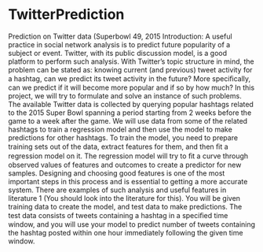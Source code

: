 # TwitterPrediction
Prediction on Twitter data (Superbowl 49, 2015
Introduction: A useful practice in social network analysis is to predict future popularity of a subject or event. Twitter, with its public discussion model, is a good platform to perform such analysis. With Twitter’s topic structure in mind, the problem can be stated as: knowing current (and previous) tweet activity for a hashtag, can we predict its tweet activity in the future? More speciﬁcally, can we predict if it will become more popular and if so by how much? In this project, we will try to formulate and solve an instance of such problems.
The available Twitter data is collected by querying popular hashtags related to the 2015 Super Bowl spanning a period starting from 2 weeks before the game to a week after the game. We will use data from some of the related hashtags to train a regression model and then use the model to make predictions for other hashtags. To train the model, you need to prepare training sets out of the data, extract features for them, and then ﬁt a regression model on it. The regression model will try to ﬁt a curve through observed values of features and outcomes to create a predictor for new samples. Designing and choosing good features is one of the most important steps in this process and is essential to getting a more accurate system. There are examples of such analysis and useful features in literature 1 (You should look into the literature for this). You will be given training data to create the model, and test data to make predictions. The test data consists of tweets containing a hashtag in a speciﬁed time window, and you will use your model to predict number of tweets containing the hashtag posted within one hour immediately following the given time window.
